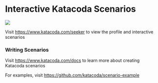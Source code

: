# Interactive Katacoda Scenarios

[![](http://shields.katacoda.com/katacoda/seeker/count.svg)](https://www.katacoda.com/seeker "Get your profile on Katacoda.com")

Visit https://www.katacoda.com/seeker to view the profile and interactive scenarios

### Writing Scenarios
Visit https://www.katacoda.com/docs to learn more about creating Katacoda scenarios

For examples, visit https://github.com/katacoda/scenario-example

